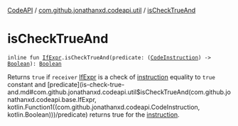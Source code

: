 [CodeAPI](../index.md) / [com.github.jonathanxd.codeapi.util](index.md) / [isCheckTrueAnd](.)

# isCheckTrueAnd

`inline fun `[`IfExpr`](../com.github.jonathanxd.codeapi.base/-if-expr/index.md)`.isCheckTrueAnd(predicate: (`[`CodeInstruction`](../com.github.jonathanxd.codeapi/-code-instruction.md)`) -> `[`Boolean`](https://kotlinlang.org/api/latest/jvm/stdlib/kotlin/-boolean/index.html)`): `[`Boolean`](https://kotlinlang.org/api/latest/jvm/stdlib/kotlin/-boolean/index.html)

Returns `true` if `receiver` [IfExpr](../com.github.jonathanxd.codeapi.base/-if-expr/index.md) is a check of [instruction](../com.github.jonathanxd.codeapi/-code-instruction.md) equality to `true` constant
and [predicate](is-check-true-and.md#com.github.jonathanxd.codeapi.util$isCheckTrueAnd(com.github.jonathanxd.codeapi.base.IfExpr, kotlin.Function1((com.github.jonathanxd.codeapi.CodeInstruction, kotlin.Boolean)))/predicate) returns true for the [instruction](../com.github.jonathanxd.codeapi/-code-instruction.md).


